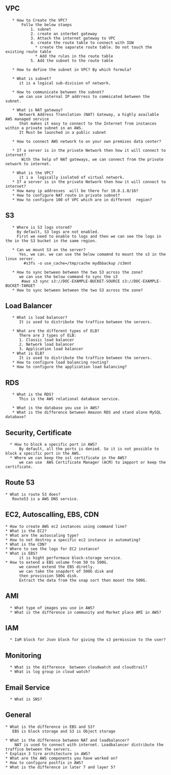 VPC
---
       * How to Create the VPC?
           Follw the below staeps
               1. subnet
               2. create an interbet gateway
               3. Attach the internet gateway to VPC
               4. create the route table to connect with IGW
                 * create the saparate route table. Do not touch the existing route table
                 * Add the rules in the route table
               5. Add the subnet to the route table

       * How to define the subnet in VPC? By which formula?

       * What is subnet?
          it is a logical sub-division of network.

       * How to communicate between the subnet?
          we can use internal IP addrress to commicated between the subnet.

       * What is NAT gateway?
          Network Address Translation (NAT) Gateway, a highly available AWS managed service 
          that makes it easy to connect to the Internet from instances within a private subnet in an AWS.
          It Must be launched in a public subnet

       * How to connect AWS network to on your own premises data center?

       * If a server is in the private Network then how it will connect to internet?
           With the help of NAT gateways, we can connect from the private network to internet.

       * What is the VPC?
          it i a  logically isolated of virtual network.
       * If a server is in the private Network then how it will connect to internet?
       * How many ip addresses  will be there for 10.0.1.0/16?
       * How to configure NAT route in private subnet?
       * How to configure 100 of VPC which are in different  region?
        
S3
---
       * Where is S3 logs stored?
         By default, S3 logs are not enabled.
         First we need to enable to logs and then we can see the logs in the in the S3 bucket in the same region.

       * Can we mount S3 on the server?
          Yes, we can. we can use the below comamnd to mount the s3 in the linux server.
            #s3fs -o use_cache=/tmp/cache mydbbackup /s3mnt

       * How to sync between between the two S3 across the zone?
          we can use the below command to sync the s3
           #aws s3 sync s3://DOC-EXAMPLE-BUCKET-SOURCE s3://DOC-EXAMPLE-BUCKET-TARGET
       * How to sync between between the two S3 across the zone?



Load Balancer
----
       * What is load balancer?
          It is used to distribute the traffice between the servers.

       * What are the different types of ELB?
          There are 3 types of ELB:
          1. Classic load balancer
          2. Network load balancer
          3. Application load balancer
       * What is ELB?
          It is used to distribute the traffice between the servers.
       * How to configure load balancing routing?
       * How to configure the application load balancing?
    
RDS
----
       * What is the RDS?
          This is the AWS relational database service.

       * What is the database you use in AWS?
       * What is the difference between Amazon RDS and stand alone MySQL database?

Security, Certificate
----
      * How to block a specific port in AWS?
          By default, all the ports is denied. So it is not possible to block a specific port in the AWS.
      * Where we can keep the ssl certificate in the AWS?
          we can use  AWS Certificate Manager (ACM) to impport or keep the certificate.

Route 53
---
    * What is route 53 does?
       Route53 is a AWS DNS service.
   
EC2, Autoscalling, EBS, CDN
---
    * How to create AWS ec2 instances using command line?
    * What is the EC2?
    * What are the autoscaling type?
    * How to not destroy a specific ec2 instance in automating?
    * What is the CDN?
    * Where to see the logs for EC2 instance?
    * What is EBS?
          it is hight performace block-storage service.
    * How to extend a EBS volume from 50 to 500G.
          we cannot extend the EBS diretly. 
          we can take the snapdort of 500G disk and 
          then provission 500G disk. 
          Extract the data from the snap sort then moont the 500G.

AMI
---
      * What type of images you use in AWS?
      * What is the difference in community and Market place AMI in AWS?

IAM
---
      * IaM block for Json block for giving the s3 permission to the user?

Monitoring
-----
      * What is the difference  between cloudwatch and cloudtrail?
      * What is log group in cloud watch?

Email Service
-----
      * What is SNS?
  
General
---
    * What is the difference in EBS and S3?
       EBS is block storage and S3 is Object storage

    * What is the difference between NAT and loadbalancer?
        NAT is used to connect with internet. Loadbalancer distribute the traffice between the servers.
    * Explain 3 tire architecture in AWS?
    * What are the AWS components you have worked on?
    * How to configure postfix in AWS?
    * What is the difference in later 7 and layer 5?






